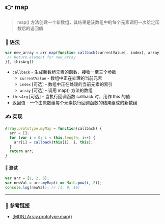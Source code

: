 ## 👉 map

> map() 方法创建一个新数组，其结果是该数组中的每个元素调用一次给定函数后的返回值

### 💠 语法

```js
var new_array = arr.map(function callback(currentValue[, index[, array]]) {
 // Return element for new_array
}[, thisArg])
```

- `callback` - 生成新数组元素的函数，接收一至三个参数
  - `currentValue` - 数组中正在处理的当前元素
  - `index` [可选] - 数组中正在处理的当前元素的索引
  - `array` [可选] - 调用 map() 方法的数组
- `thisArg` [可选] - 当执行回调函数 callback 时，用作 this 的值
- 返回值 - 一个由原数组每个元素执行回调函数的结果组成的新数组

### ✍️ 实现

```js
Array.prototype.myMap = function(callback) {
  arr = [];
  for (var i = 0; i < this.length; i++) {
    arr[i] = callback(this[i], i, this);
  }
  return arr;
}
```

#### 📌 测试

```js
var arr = [1, 2, 3];
var newVal = arr.myMap(i => Math.pow(i, 2));
console.log(newVal); // [1, 9, 16]
```

---

### 🔗 参考链接

- [[MDN] Array.prototype.map()](https://developer.mozilla.org/zh-CN/docs/Web/JavaScript/Reference/Global_Objects/Array/map)
